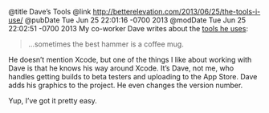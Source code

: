 @title Dave’s Tools
@link http://betterelevation.com/2013/06/25/the-tools-i-use/
@pubDate Tue Jun 25 22:01:16 -0700 2013
@modDate Tue Jun 25 22:02:51 -0700 2013
My co-worker Dave writes about the <a href="http://betterelevation.com/2013/06/25/the-tools-i-use/">tools he uses</a>:

>…sometimes the best hammer is a coffee mug.

He doesn’t mention Xcode, but one of the things I like about working with Dave is that he knows his way around Xcode. It’s Dave, not me, who handles getting builds to beta testers and uploading to the App Store. Dave adds his graphics to the project. He even changes the version number.

Yup, I’ve got it pretty easy.
